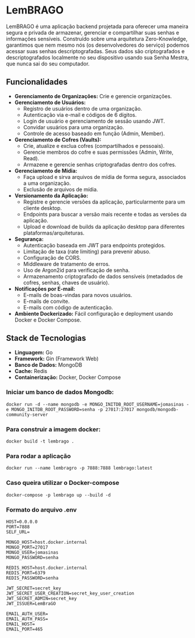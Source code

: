 # LemBRAGO

LemBRAGO é uma aplicação backend projetada para oferecer uma maneira segura e privada de armazenar, gerenciar e compartilhar suas senhas e informações sensíveis. Construído sobre uma arquitetura Zero-Knowledge, garantimos que nem mesmo nós (os desenvolvedores do serviço) podemos acessar suas senhas descriptografadas. Seus dados são criptografados e descriptografados localmente no seu dispositivo usando sua Senha Mestra, que nunca sai do seu computador.

## Funcionalidades

* **Gerenciamento de Organizações:** Crie e gerencie organizações.
* **Gerenciamento de Usuários:**
    * Registro de usuários dentro de uma organização.
    * Autenticação via e-mail e códigos de 6 dígitos.
    * Login de usuário e gerenciamento de sessão usando JWT.
    * Convidar usuários para uma organização.
    * Controle de acesso baseado em função (Admin, Member).
* **Gerenciamento de Cofres (Vaults):**
    * Crie, atualize e exclua cofres (compartilhados e pessoais).
    * Gerencie membros do cofre e suas permissões (Admin, Write, Read).
    * Armazene e gerencie senhas criptografadas dentro dos cofres.
* **Gerenciamento de Mídia:**
    * Faça upload e sirva arquivos de mídia de forma segura, associados a uma organização.
    * Exclusão de arquivos de mídia.
* **Versionamento da Aplicação:**
    * Registre e gerencie versões da aplicação, particularmente para um cliente desktop.
    * Endpoints para buscar a versão mais recente e todas as versões da aplicação.
    * Upload e download de builds da aplicação desktop para diferentes plataformas/arquiteturas.
* **Segurança:**
    * Autenticação baseada em JWT para endpoints protegidos.
    * Limitação de taxa (rate limiting) para prevenir abuso.
    * Configuração de CORS.
    * Middleware de tratamento de erros.
    * Uso de Argon2id para verificação de senha.
    * Armazenamento criptografado de dados sensíveis (metadados de cofres, senhas, chaves de usuário).
* **Notificações por E-mail:**
    * E-mails de boas-vindas para novos usuários.
    * E-mails de convite.
    * E-mails com código de autenticação.
* **Ambiente Dockerizado:** Fácil configuração e deployment usando Docker e Docker Compose.

## Stack de Tecnologias

* **Linguagem:** Go
* **Framework:** Gin (Framework Web)
* **Banco de Dados:** MongoDB
* **Cache:** Redis
* **Containerização:** Docker, Docker Compose

### Iniciar um banco de dados Mongodb:

    docker run -d --name mongodb -e MONGO_INITDB_ROOT_USERNAME=jomasinas -e MONGO_INITDB_ROOT_PASSWORD=senha -p 27017:27017 mongodb/mongodb-community-server

### Para construir a imagem docker:

    docker build -t lembrago .

### Para rodar a aplicação

    docker run --name lembragro -p 7888:7888 lembrago:latest

### Caso queira utilizar o Docker-compose

    docker-compose -p lembrago up --build -d

### Formato do arquivo .env

```.env
HOST=0.0.0.0
PORT=7888
SELF_URL=

MONGO_HOST=host.docker.internal
MONGO_PORT=27017
MONGO_USER=jomasinas
MONGO_PASSWORD=senha

REDIS_HOST=host.docker.internal
REDIS_PORT=6379
REDIS_PASSWORD=senha

JWT_SECRET=secret_key
JWT_SECRET_USER_CREATION=secret_key_user_creation
JWT_SECRET_ADMIN=secret_key
JWT_ISSUER=LemBraGO

EMAIL_AUTH_USER=
EMAIL_AUTH_PASS=
EMAIL_HOST=
EMAIL_PORT=465
```